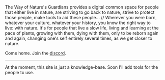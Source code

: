 The Way of Nature's Guardians provides a digital common space for people that either live in nature, are striving to go back to nature, strive to protect those people, make tools to aid these people... // Wherever you were born, whatever your culture, whatever your history, you know the right way to live: with nature. It's for people that live a slow life, living and learning at the pace of plants, growing with them, dying with them, only to be reborn again and again, changing one's self entirely several times, as we get closer to nature.

Come home. Join the [discord](https://discord.gg/cWqFMA).
- - -

At the moment, this site is just a knowledge-base. Soon I'll add tools for the people to use.
